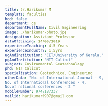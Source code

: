 ```yaml
---
title: Dr.Harikumar M
template: faculties
hod: false
department: ce
departmentFullName: Civil Engineering
image: ./harikumar-photo.jpg
designation: Assistant Professor
dateOfJoining: 24/06/2019
experienceTeaching: 4.5 Years
experienceIndustry: 1.5yrs
ugAndInstitution: "CET/University of Kerala."
pgAndInstitution: "NIT Calicut"
subject: Environmental Geotechnology
phd: NIT Calicut
specialization: Geotechnical Engineering
otherData: "No. of International Journal - 9,
No. of International Conferences - 4,
No.of national conferences - 2 "
mobileNumber: 9745187337
mailid: harikumar0907@gmail.com
---
```

